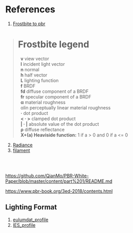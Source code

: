 # References <br/>

1) [Frostbite to pbr](https://seblagarde.files.wordpress.com/2015/07/course_notes_moving_frostbite_to_pbr_v32.pdf)
> # Frostbite legend  
> &nbsp; **v** view vector <br/>
> &nbsp; **l** incident light vector <br/>
> &nbsp; **n** normal <br/>
> &nbsp; **h** half vector <br/>
> &nbsp; **L** lighting function <br/>
> &nbsp; **f** BRDF <br/>
> &nbsp; **fd** diffuse component of a BRDF <br/>
> &nbsp; **fr** specular component of a BRDF <br/>
> &nbsp; **α** material roughness <br/>
> &nbsp; αlin perceptually linear material roughness <br/>
> &nbsp; **·** dot product <br/>
> &nbsp; **< · >** clamped dot product <br/>
> &nbsp; **| · |** absolute value of the dot product <br/>
> &nbsp; **ρ** diffuse reflectance <br/>
> &nbsp; **X+(a) Heaviside function:** 1 if a > 0 and 0 if a <= 0 <br/>
2) [Radiance](https://www.radiance-online.org/community/workshops/2004-fribourg/presentations/Wandachowicz_paper.pdf)
3) [filament](https://google.github.io/filament/documentation/)
<br/>
<br/>

https://github.com/QianMo/PBR-White-Paper/blob/master/content/part%201/README.md
<br/>

https://www.pbr-book.org/3ed-2018/contents.html

## Lighting Format 
1) [eulumdat_profile](https://docs.agi32.com/PhotometricToolbox/Content/Open_Tool/eulumdat_file_format.htm)
2) [IES_profile](http://lumen.iee.put.poznan.pl/kw/iesna.txt)
